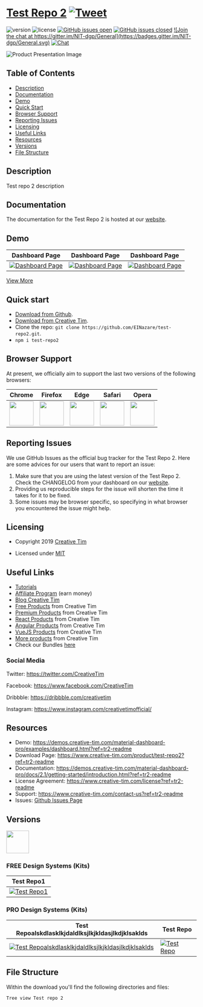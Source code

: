 # <a href="https://demos.creative-tim.com/material-dashboard-pro/examples/dashboard.html?ref=tr2-readme" target="_blank">Test Repo 2</a> <a href="https://twitter.com/share?url=https%3A%2F%2Fdemos.creative-tim.com%2Fmaterial-dashboard-pro%2Fexamples%2Fdashboard.html&text=Test%20Repo%202&via=Creative%20Tim&hashtags=creative-tim%20creativetim" target="_blank">![Tweet](https://img.shields.io/twitter/url/http/shields.io.svg?style=social&logo=twitter)</a>


![version](https://img.shields.io/badge/version-1.0.0-blue.svg) ![license](https://img.shields.io/badge/license-MIT-blue.svg) <a href="https://github.com/EINazare/test-repo2/issues?q=is%3Aopen+is%3Aissue" target="_blank">![GitHub issues open](https://img.shields.io/github/issues/EINazare/test-repo2.svg?maxAge=2592000)</a> <a href="https://github.com/EINazare/test-repo2/issues?q=is%3Aissue+is%3Aclosed" target="_blank">![GitHub issues closed](https://img.shields.io/github/issues-closed-raw/EINazare/test-repo2.svg?maxAge=2592000)</a> <a href="https://gitter.im/creative-tim-general/Lobby" target="_blank">![Join the chat at https://gitter.im/NIT-dgp/General](https://badges.gitter.im/NIT-dgp/General.svg)</a> <a href="https://discord.gg/E4aHAQy" target="_blank">![Chat](https://img.shields.io/badge/chat-on%20discord-7289da.svg)</a>


![Product Presentation Image](https://s3.amazonaws.com/creativetim_bucket/products/51/original/opt_mdp_thumbnail.jpg?1521134752)

## Table of Contents

* [Description](#description)
* [Documentation](#documentation)
* [Demo](#demo)
* [Quick Start](#quick-start)
* [Browser Support](#browser-support)
* [Reporting Issues](#reporting-issues)
* [Licensing](#licensing)
* [Useful Links](#useful-links)
* [Resources](#resources)
* [Versions](#versions)
* [File Structure](#file-structure)


## Description

Test repo 2 description



## Documentation
The documentation for the Test Repo 2 is hosted at our <a href="https://demos.creative-tim.com/material-dashboard-pro/docs/2.1/getting-started/introduction.html?ref=tr2-readme" target="_blank">website</a>.


## Demo

| Dashboard Page | Dashboard Page | Dashboard Page  |
| --- | --- | ---  |
| <a href="https://raw.githubusercontent.com/creativetimofficial/public-assets/master/argon-dashboard-react/dashboard-page.png?ref=tr2-readme" target="_blank">![Dashboard Page](https://raw.githubusercontent.com/creativetimofficial/public-assets/master/argon-dashboard-react/dashboard-page.png)</a>  | <a href="https://raw.githubusercontent.com/creativetimofficial/public-assets/master/argon-dashboard-react/dashboard-page.png?ref=tr2-readme" target="_blank">![Dashboard Page](https://raw.githubusercontent.com/creativetimofficial/public-assets/master/argon-dashboard-react/dashboard-page.png)</a>  | <a href="https://raw.githubusercontent.com/creativetimofficial/public-assets/master/argon-dashboard-react/dashboard-page.png?ref=tr2-readme" target="_blank">![Dashboard Page](https://raw.githubusercontent.com/creativetimofficial/public-assets/master/argon-dashboard-react/dashboard-page.png)</a>



<a href="https://demos.creative-tim.com/material-dashboard-pro/examples/dashboard.html?ref=tr2-readme" target="_blank">View More</a>


## Quick start



- <a href="https://github.com/EINazare/test-repo2/archive/master.zip" target="_blank">Download from Github</a>.
- <a href="https://www.creative-tim.com/product/test-repo2?ref=tr2-readme" target="_blank">Download from Creative Tim</a>.
- Clone the repo: `git clone https://github.com/EINazare/test-repo2.git`.
- `npm i test-repo2`

## Browser Support

At present, we officially aim to support the last two versions of the following browsers:

| Chrome | Firefox | Edge | Safari | Opera |
|:---:|:---:|:---:|:---:|:---:|
| <img src="https://github.com/creativetimofficial/public-assets/blob/master/logos/chrome-logo.png?raw=true" width="64" height="64"> | <img src="https://raw.githubusercontent.com/creativetimofficial/public-assets/master/logos/firefox-logo.png" width="64" height="64"> | <img src="https://raw.githubusercontent.com/creativetimofficial/public-assets/master/logos/edge-logo.png" width="64" height="64"> | <img src="https://raw.githubusercontent.com/creativetimofficial/public-assets/master/logos/safari-logo.png" width="64" height="64"> | <img src="https://raw.githubusercontent.com/creativetimofficial/public-assets/master/logos/opera-logo.png" width="64" height="64"> |

## Reporting Issues

We use GitHub Issues as the official bug tracker for the Test Repo 2. Here are some advices for our users that want to report an issue:

1. Make sure that you are using the latest version of the Test Repo 2. Check the CHANGELOG from your dashboard on our <a href="https://www.creative-tim.com/?ref=tr2-readme" target="_blank">website</a>.
2. Providing us reproducible steps for the issue will shorten the time it takes for it to be fixed.
3. Some issues may be browser specific, so specifying in what browser you encountered the issue might help.

## Licensing

- Copyright 2019 <a href="https://www.creative-tim.com/?ref=tr2-readme" target="_blank">Creative Tim</a>



- Licensed under <a href="https://github.com/EINazare/test-repo2/blob/master/LICENSE.md" target="_blank">MIT</a>

## Useful Links

- <a href="https://www.youtube.com/channel/UCVyTG4sCw-rOvB9oHkzZD1w" target="_blank">Tutorials</a>
- <a href="https://www.creative-tim.com/affiliates/new?ref=tr2-readme" target="_blank">Affiliate Program</a> (earn money)
- <a href="http://blog.creative-tim.com/?ref=tr2-readme" target="_blank">Blog Creative Tim</a>
- <a href="https://www.creative-tim.com/templates/free?ref=tr2-readme" target="_blank">Free Products</a> from Creative Tim
- <a href="https://www.creative-tim.com/templates/premium?ref=tr2-readme" target="_blank">Premium Products</a> from Creative Tim
- <a href="https://www.creative-tim.com/templates/react?ref=tr2-readme" target="_blank">React Products</a> from Creative Tim
- <a href="https://www.creative-tim.com/templates/angular?ref=tr2-readme" target="_blank">Angular Products</a> from Creative Tim
- <a href="https://www.creative-tim.com/templates/vuejs?ref=tr2-readme" target="_blank">VueJS Products</a> from Creative Tim
- <a href="https://www.creative-tim.com/templates?ref=tr2-readme" target="_blank">More products</a> from Creative Tim
- Check our Bundles <a href="https://www.creative-tim.com/bundles?ref=tr2-readme" target="_blank">here</a>

### Social Media

Twitter: <a href="https://twitter.com/CreativeTim" target="_blank">https://twitter.com/CreativeTim</a>

Facebook: <a href="https://www.facebook.com/CreativeTim" target="_blank">https://www.facebook.com/CreativeTim</a>

Dribbble: <a href="https://dribbble.com/creativetim" target="_blank">https://dribbble.com/creativetim</a>

Instagram: <a href="https://www.instagram.com/creativetimofficial/" target="_blank">https://www.instagram.com/creativetimofficial/</a>


## Resources
- Demo: <a href="https://demos.creative-tim.com/material-dashboard-pro/examples/dashboard.html?ref=tr2-readme" target="_blank">https://demos.creative-tim.com/material-dashboard-pro/examples/dashboard.html?ref=tr2-readme</a>
- Download Page: <a href="https://www.creative-tim.com/product/test-repo2?ref=tr2-readme" target="_blank">https://www.creative-tim.com/product/test-repo2?ref=tr2-readme</a>
- Documentation: <a href="https://demos.creative-tim.com/material-dashboard-pro/docs/2.1/getting-started/introduction.html?ref=tr2-readme" target="_blank">https://demos.creative-tim.com/material-dashboard-pro/docs/2.1/getting-started/introduction.html?ref=tr2-readme</a>
- License Agreement: <a href="https://www.creative-tim.com/license?ref=tr2-readme" target="_blank">https://www.creative-tim.com/license?ref=tr2-readme</a>
- Support: <a href="https://www.creative-tim.com/contact-us?ref=tr2-readme" target="_blank">https://www.creative-tim.com/contact-us?ref=tr2-readme</a>
- Issues: <a href="https://github.com/creativetimofficial/material-dashboard/issues" target="_blank">Github Issues Page</a>


## Versions

<a href="https://www.creative-tim.com/product/test-repo?ref=tr2-readme" target="_blank"><img src="https://github.com/creativetimofficial/public-assets/blob/master/logos/html-logo.jpg?raw=true" width="60" height="60" /></a>

### FREE Design Systems (Kits)

Test Repo1|
| --- |
| <a href="https://www.creative-tim.com/product/test-repo1" target="_blank">![Test Repo1](https://s3.amazonaws.com/creativetim_bucket/products/165/original/opt_pk_react_thumbnail.jpg?1561532847)</a>  |





### PRO Design Systems (Kits)

|Test Repoalskdlasklkjdaldlksjlkjkldasjlkdjklsaklds|Test Repo|
| --- | --- |
| <a href="https://www.creative-tim.com/product/test-repoasdas" target="_blank">![Test Repoalskdlasklkjdaldlksjlkjkldasjlkdjklsaklds](https://s3.amazonaws.com/creativetim_bucket/products/165/original/opt_pk_react_thumbnail.jpg?1561532847)</a>  | <a href="https://www.creative-tim.com/product/test-repo" target="_blank">![Test Repo](https://s3.amazonaws.com/creativetim_bucket/products/165/original/opt_pk_react_thumbnail.jpg?1561532847)</a>  |








## File Structure
Within the download you'll find the following directories and files:

```
Tree view Test repo 2
```